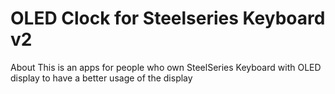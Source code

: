 # OLED Clock for Steelseries Keyboard v2
About This is an apps for people who own SteelSeries Keyboard with OLED display to have a better usage of the display
